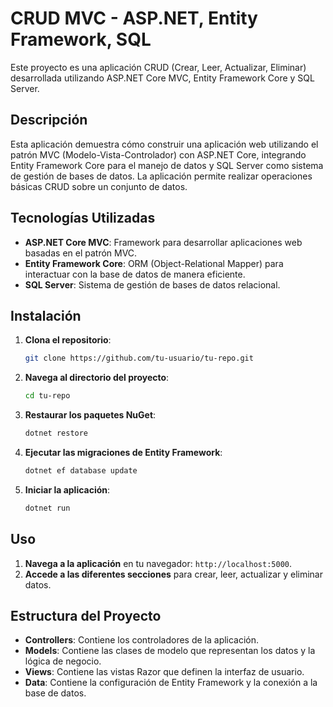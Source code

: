 # CRUD MVC - ASP.NET, Entity Framework, SQL

Este proyecto es una aplicación CRUD (Crear, Leer, Actualizar, Eliminar) desarrollada utilizando ASP.NET Core MVC, Entity Framework Core y SQL Server. 

## Descripción

Esta aplicación demuestra cómo construir una aplicación web utilizando el patrón MVC (Modelo-Vista-Controlador) con ASP.NET Core, integrando Entity Framework Core para el manejo de datos y SQL Server como sistema de gestión de bases de datos. La aplicación permite realizar operaciones básicas CRUD sobre un conjunto de datos.

## Tecnologías Utilizadas

- **ASP.NET Core MVC**: Framework para desarrollar aplicaciones web basadas en el patrón MVC.
- **Entity Framework Core**: ORM (Object-Relational Mapper) para interactuar con la base de datos de manera eficiente.
- **SQL Server**: Sistema de gestión de bases de datos relacional.

## Instalación

1. **Clona el repositorio**:
    ```bash
    git clone https://github.com/tu-usuario/tu-repo.git
    ```
2. **Navega al directorio del proyecto**:
    ```bash
    cd tu-repo
    ```
3. **Restaurar los paquetes NuGet**:
    ```bash
    dotnet restore
    ```
4. **Ejecutar las migraciones de Entity Framework**:
    ```bash
    dotnet ef database update
    ```
5. **Iniciar la aplicación**:
    ```bash
    dotnet run
    ```

## Uso

1. **Navega a la aplicación** en tu navegador: `http://localhost:5000`.
2. **Accede a las diferentes secciones** para crear, leer, actualizar y eliminar datos.

## Estructura del Proyecto

- **Controllers**: Contiene los controladores de la aplicación.
- **Models**: Contiene las clases de modelo que representan los datos y la lógica de negocio.
- **Views**: Contiene las vistas Razor que definen la interfaz de usuario.
- **Data**: Contiene la configuración de Entity Framework y la conexión a la base de datos.
